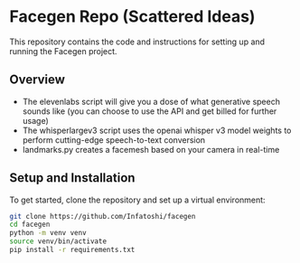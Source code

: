 # Facegen Repo (Scattered Ideas)

This repository contains the code and instructions for setting up and running the Facegen project.

## Overview

- The elevenlabs script will give you a dose of what generative speech sounds like (you can choose to use the API and get billed for further usage)
- The whisperlargev3 script uses the openai whisper v3 model weights to perform cutting-edge speech-to-text conversion
- landmarks.py creates a facemesh based on your camera in real-time

## Setup and Installation

To get started, clone the repository and set up a virtual environment:

```bash
git clone https://github.com/Infatoshi/facegen
cd facegen
python -m venv venv
source venv/bin/activate
pip install -r requirements.txt
